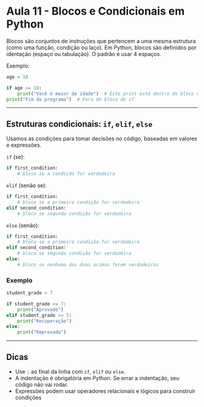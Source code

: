 # Aula 11 - Blocos e Condicionais em Python

Blocos são conjuntos de instruções que pertencem a uma mesma estrutura (como uma função, condição ou laço).
Em Python, blocos são definidos por identação (espaço ou tabulação). O padrão é usar 4 espaços.

Exemplo:

```python
age = 18

if age >= 18:
    print("Você é maior de idade")  # Este print está dentro do bloco do if
print("Fim do programa")  # Fora do bloco do if
```

---

## Estruturas condicionais: `if`, `elif`, `else`

Usamos as condições para tomar decisões no código, baseadas em valores e expressões.

`if` (se):

```python
if first_condition:
    # bloso se a condição for verdadeira
```

`elif` (senão se):

```python
if first_condition:
    # bloco se a primeira condição for verdadeira
elif second_condition:
    # bloco se segunda condição for verdadeira
```

`else` (senão):

```python
if first_condition:
    # bloco se a primeira condição for verdadeira
elif second_condition:
    # bloco se segunda condição for verdadeira
else:
    # bloco se nenhuma das duas acimas forem verdadeiras
```

### Exemplo

```python
student_grade = 7

if student_grade >= 7:
    print("Aprovado")
elif student_grade >= 5:
    print("Recuperação")
else:
    print("Reprovado")
```

---

## Dicas

-   Use `:` ao final da linha com `if`, `elif` ou `else`.
-   A indentação é obrigatória em Python. Se errar a indentação, seu código não vai rodar.
-   Expressões podem usar operadores relacionais e lógicos para construir condições

